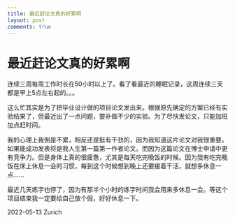 ```yaml
---
title: 最近赶论文真的好累啊
layout: post
comments: true
---
```


# 最近赶论文真的好累啊

连续三周每周工作时长在50小时以上了。看了看最近的睡眠记录，这周连续三天都是早上5点左右起的。。。

这么忙其实是为了把毕业设计做的项目论文发出来。根据原先确定的方案已经有实验结果了，但最近出了一点问题，要补做不少的实验。为了尽快发论文，只能加班加点赶时间。

我的心理上我倒是不累，相反还是挺有干劲的，因为我知道这片论文对我很重要。如果能成功发表将是我人生第一篇第一作者论文。而因为这篇论文在博士申请中更有竞争力。但是身体上真的很疲惫，尤其是每天吃完晚饭的时候。因为我有吃完晚饭在床上休息一会的习惯，每到这个时候想到晚上还要接着干活，就想多休息一点......

最近几天练字也停了，因为有那半个小时的练字时间我会用来多休息一会。等这个项目结束我一定要给自己放个假，好好休息一下。

2022-05-13
Zurich


